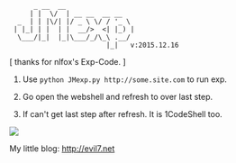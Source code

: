 ```
      _ __  __
     | |  \/  | __ __  __ __
  _  | | |\/| |/ _ \ \/ / '_ \
 | |_| | |  | |  __/>  <| |_) |
  \___/|_|  |_|\___/_/\_\ .__/
                        |_|   v:2015.12.16
```

 [ thanks for nlfox's Exp-Code. ]

1. Use `python JMexp.py http://some.site.com` to run exp.

2. Go open the webshell and refresh to over last step.

3. If can't get last step after refresh. It is 1CodeShell too.

![](http://evil7.net/content/images/2015/12/QQ20151217-2-2x.png)

My little blog: http://evil7.net
